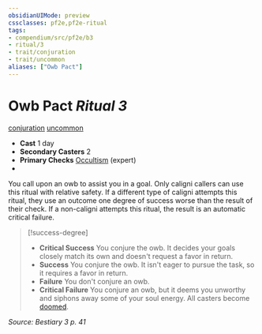 ```yaml
---
obsidianUIMode: preview
cssclasses: pf2e,pf2e-ritual
tags:
- compendium/src/pf2e/b3
- ritual/3
- trait/conjuration
- trait/uncommon
aliases: ["Owb Pact"]
---
```

# Owb Pact *Ritual 3*  
[conjuration](rules/traits/conjuration.md "Conjuration School Trait")  [uncommon](rules/traits/uncommon.md "Uncommon Rarity Trait")  

- **Cast** 1 day
- **Secondary Casters** 2
- **Primary Checks** [Occultism](compendium/skills.md#Occultism) (expert)
- 

You call upon an owb to assist you in a goal. Only caligni callers can use this ritual with relative safety. If a different type of caligni attempts this ritual, they use an outcome one degree of success worse than the result of their check. If a non-caligni attempts this ritual, the result is an automatic critical failure.

> [!success-degree] 
> - **Critical Success** You conjure the owb. It decides your goals closely match its own and doesn't request a favor in return.
> - **Success** You conjure the owb. It isn't eager to pursue the task, so it requires a favor in return.
> - **Failure** You don't conjure an owb.
> - **Critical Failure** You conjure an owb, but it deems you unworthy and siphons away some of your soul energy. All casters become [doomed](rules/conditions.md#Doomed).

*Source: Bestiary 3 p. 41*